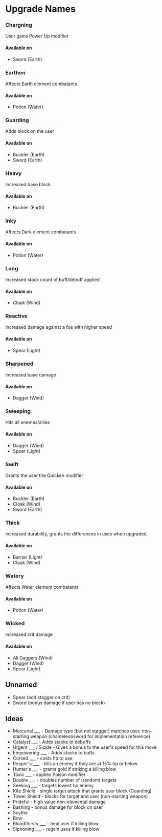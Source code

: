 # Upgrade Names

### Chargning
User gains Power Up modifier

#### Available on
- Sword (Earth)

### Earthen
Affects Earth element combatants

#### Available on
- Potion (Water)

### Guarding
Adds block on the user

#### Available on
- Buckler (Earth)
- Sword (Earth)

### Heavy
Increased base block

#### Available on
- Buckler (Earth)

### Inky
Affects Dark element combatants

#### Available on
- Potion (Water)

### Long
Increased stack count of buff/debuff applied

#### Available on
- Cloak (Wind)

### Reactive
Increased damage against a foe with higher speed

#### Available on
- Spear (Light)

### Sharpened
Increased base damage

#### Available on
- Dagger (Wind)

### Sweeping
Hits all enemes/allies

#### Available on
- Dagger (Wind)
- Spear (Light)

### Swift
Grants the user the Quicken modifier

#### Available on
- Buckler (Earth)
- Cloak (Wind)
- Sword (Earth)

### Thick
Increased durability, grants the differences in uses when upgraded.

#### Available on
- Barrier (Light)
- Cloak (Wind)

### Watery
Affects Water element combatants

#### Available on
- Potion (Water)

### Wicked
Increased crit damage

#### Available on
- All Daggers (Wind)
- Dagger (Wind)
- Spear (Light)

## Unnamed
- Spear (add stagger on crit)
- Sword (bonus damage if user has no block)

## Ideas
- Mercurial ___ - Damage type (but not stagger) matches user, non-starting weapon (chameleonsword for implementation reference)
- Catalyst ___ - Adds stacks to debuffs
- Urgent ___ / Sickle - Gives a bonus to the user's speed for this move
- Empowering ___ - Adds stacks to buffs
- Cursed ___ - costs hp to use
- Reaper's ___ - kills an enemy if they are at 15% hp or below
- Hunter's ___ - grants gold if striking a killing blow
- Toxic ___ - applies Poison modifier
- Double ___ - doubles number of (random) targets
- Seeking ___ - targets lowest hp enemy
- Kite Shield - single target attack that grants user block (Guarding)
- Tower Shield - blocks for target and user (non-starting weapon)
- Prideful - high value non-elemental damage
- Bashing - bonus damage for block on user
- Scythe
- Bow
- Bloodthirsty ___ - heal user if killing blow
- Siphoning ___ - regain uses if killing blow
